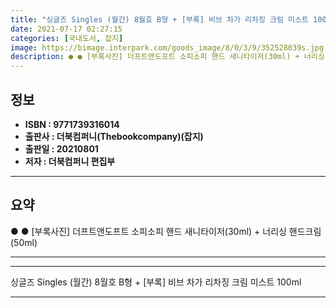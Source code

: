 ```yaml
---
title: "싱글즈 Singles (월간) 8월호 B형 + [부록] 비브 차가 리차징 크림 미스트 100ml"
date: 2021-07-17 02:27:15
categories: [국내도서, 잡지]
image: https://bimage.interpark.com/goods_image/8/0/3/9/352528039s.jpg
description: ● ● [부록사진] 더프트앤도프트 소피소피 핸드 새니타이저(30ml) + 너리싱 핸드크림(50ml)
---
```


## **정보**

- **ISBN : 9771739316014**
- **출판사 : 더북컴퍼니(Thebookcompany)(잡지)**
- **출판일 : 20210801**
- **저자 : 더북컴퍼니 편집부**

------



## **요약**

●  ●  [부록사진]
더프트앤도프트 소피소피 핸드 새니타이저(30ml) + 너리싱 핸드크림(50ml)

------



------


싱글즈 Singles (월간) 8월호 B형 + [부록] 비브 차가 리차징 크림 미스트 100ml 

------


